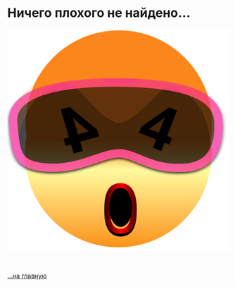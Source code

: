 
<div class="navi"><nav id="navi"><!-- js --></nav></div>

# Ничего плохого не найдено…

<span id="img-e404" class="img e404" onclick="imgResize(100)"><a href="/">![img](assets/svg/e404.svg)</a></span>


<br>

[…на главную](/)

<br>


<!-- ![img](assets/svg/comp-end.svg) -->

<script src="assets/js/navi.js"></script>